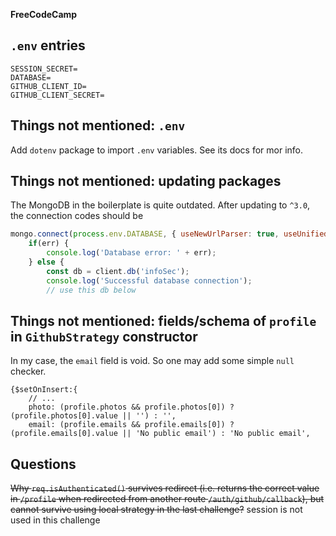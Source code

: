 **FreeCodeCamp**

## `.env` entries

```
SESSION_SECRET=
DATABASE=
GITHUB_CLIENT_ID=
GITHUB_CLIENT_SECRET=
```

## Things not mentioned: `.env`
Add `dotenv` package to import `.env` variables. See its docs for mor info.

## Things not mentioned: updating packages

The MongoDB in the boilerplate is quite outdated. After updating to `^3.0`, the connection codes should be 

```js
mongo.connect(process.env.DATABASE, { useNewUrlParser: true, useUnifiedTopology: true }, (err, client) => {
    if(err) {
        console.log('Database error: ' + err);
    } else {
        const db = client.db('infoSec');
        console.log('Successful database connection');
        // use this db below
```

## Things not mentioned: fields/schema of `profile` in `GithubStrategy` constructor

In my case, the `email` field is void. So one may add some simple `null` checker.
```
{$setOnInsert:{
    // ...
    photo: (profile.photos && profile.photos[0]) ? (profile.photos[0].value || '') : '',
    email: (profile.emails && profile.emails[0]) ? (profile.emails[0].value || 'No public email') : 'No public email',
```

## Questions

~~Why `req.isAuthenticated()` survives redirect (i.e. returns the correct value in `/profile` when redirected from another route `/auth/github/callback`), 
but cannot survive using local strategy in the last challenge?~~ session is not used in this challenge
